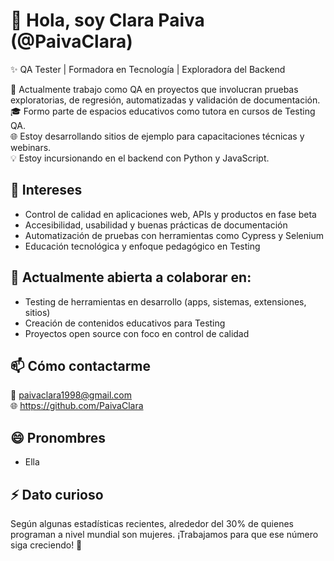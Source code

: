 # 👋 Hola, soy Clara Paiva (@PaivaClara)

✨ QA Tester | Formadora en Tecnología | Exploradora del Backend

🧪 Actualmente trabajo como QA en proyectos que involucran pruebas exploratorias, de regresión, automatizadas y validación de documentación.  
🎓 Formo parte de espacios educativos como tutora en cursos de Testing QA.  
🌐 Estoy desarrollando sitios de ejemplo para capacitaciones técnicas y webinars.  
💡 Estoy incursionando en el backend con Python y JavaScript.

## 💼 Intereses

- Control de calidad en aplicaciones web, APIs y productos en fase beta
- Accesibilidad, usabilidad y buenas prácticas de documentación
- Automatización de pruebas con herramientas como Cypress y Selenium
- Educación tecnológica y enfoque pedagógico en Testing

## 🤝 Actualmente abierta a colaborar en:

- Testing de herramientas en desarrollo (apps, sistemas, extensiones, sitios)
- Creación de contenidos educativos para Testing
- Proyectos open source con foco en control de calidad

## 📫 Cómo contactarme

📧 paivaclara1998@gmail.com  
🌐 https://github.com/PaivaClara

## 😄 Pronombres

- Ella

## ⚡ Dato curioso

Según algunas estadísticas recientes, alrededor del 30% de quienes programan a nivel mundial son mujeres. ¡Trabajamos para que ese número siga creciendo! 🚀
<!---
PaivaClara/PaivaClara is a special ✨ repository ✨ because its `README.md` (this file) appears in its GitHub profile.
